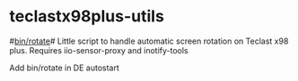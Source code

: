 # teclastx98plus-utils
#[bin/rotate](https://github.com/demolitions/teclastx98plus-utils/blob/master/bin/rotate)#
Little script to handle automatic screen rotation on Teclast x98 plus.
Requires iio-sensor-proxy and inotify-tools

Add bin/rotate in DE autostart

